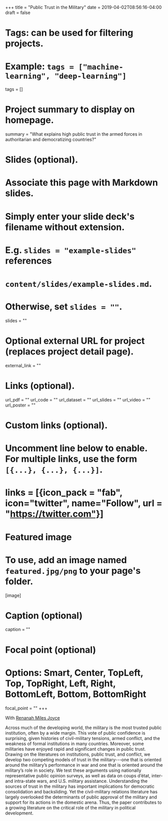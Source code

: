 +++
title = "Public Trust in the Military"
date = 2019-04-02T08:56:16-04:00
draft = false

# Tags: can be used for filtering projects.
# Example: `tags = ["machine-learning", "deep-learning"]`
tags = []

# Project summary to display on homepage.
summary = "What explains high public trust in the armed forces in authoritarian and democratizing countries?"

# Slides (optional).
#   Associate this page with Markdown slides.
#   Simply enter your slide deck's filename without extension.
#   E.g. `slides = "example-slides"` references 
#   `content/slides/example-slides.md`.
#   Otherwise, set `slides = ""`.
slides = ""

# Optional external URL for project (replaces project detail page).
external_link = ""

# Links (optional).
url_pdf = ""
url_code = ""
url_dataset = ""
url_slides = ""
url_video = ""
url_poster = ""

# Custom links (optional).
#   Uncomment line below to enable. For multiple links, use the form `[{...}, {...}, {...}]`.
# links = [{icon_pack = "fab", icon="twitter", name="Follow", url = "https://twitter.com"}]

# Featured image
# To use, add an image named `featured.jpg/png` to your page's folder. 
[image]
  # Caption (optional)
  caption = ""

  # Focal point (optional)
  # Options: Smart, Center, TopLeft, Top, TopRight, Left, Right, BottomLeft, Bottom, BottomRight
  focal_point = ""
+++

With [Renanah Miles Joyce](https://www.renanahmiles.com/)

<!-- {{< figure src="map.png" title="Global trust in the military." >}} -->
<!-- ![global trust in the military](map.png) -->

Across much of the developing world, the military is the most trusted public institution, often by a wide margin. This vote of public confidence is surprising, given histories of civil-military tensions, armed conflict, and the weakness of formal institutions in many countries. Moreover, some militaries have enjoyed rapid and significant changes in public trust. Drawing on the literatures on institutions, public trust, and conflict, we develop two competing models of trust in the military---one that is oriented around the military’s performance in war and one that is oriented around the military’s role in society. We test these arguments using nationally representative public opinion surveys, as well as data on coups d’état, inter- and intra-state wars, and U.S. military assistance. Understanding the sources of trust in the military has important implications for democratic consolidation and backsliding. Yet the civil-military relations literature has largely overlooked the determinants of public approval of the military and support for its actions in the domestic arena. Thus, the paper contributes to a growing literature on the critical role of the military in political development.
